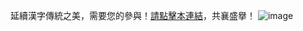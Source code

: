 延續漢字傳統之美，需要您的參與！[請點擊本連結](https://github.com/ichitenfont/FuturePlans/discussions/6)，共襄盛擧！
![image](https://github.com/ichitenfont/.github/assets/24702034/75d513f7-a647-451e-b94c-7699578b73d3)
<!--

**Here are some ideas to get you started:**

🙋‍♀️ A short introduction - what is your organization all about?
🌈 Contribution guidelines - how can the community get involved?
👩‍💻 Useful resources - where can the community find your docs? Is there anything else the community should know?
🍿 Fun facts - what does your team eat for breakfast?
🧙 Remember, you can do mighty things with the power of [Markdown](https://docs.github.com/github/writing-on-github/getting-started-with-writing-and-formatting-on-github/basic-writing-and-formatting-syntax)
-->
